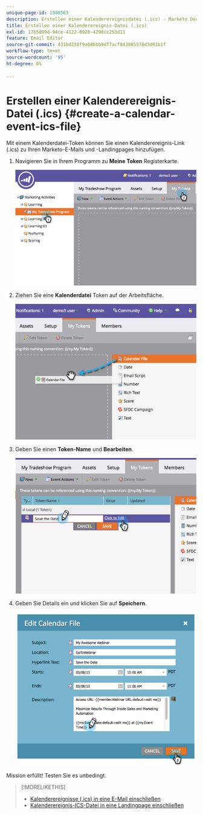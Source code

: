 ```yaml
---
unique-page-id: 1900563
description: Erstellen einer Kalenderereignisdatei (.ics) - Marketo Docs - Produktdokumentation
title: Erstellen einer Kalenderereignis-Datei (.ics)
exl-id: 17b5d99d-94ce-4122-8928-4290cc253d11
feature: Email Editor
source-git-commit: 431bd258f9a68bbb9df7acf043085578d3d91b1f
workflow-type: tm+mt
source-wordcount: '95'
ht-degree: 0%

---
```


# Erstellen einer Kalenderereignis-Datei (.ics) {#create-a-calendar-event-ics-file}

Mit einem Kalenderdatei-Token können Sie einen Kalenderereignis-Link (.ics) zu Ihren Marketo-E-Mails und -Landingpages hinzufügen.

1. Navigieren Sie in Ihrem Programm zu **Meine Token** Registerkarte.

   ![](assets/image2014-9-11-15-3a33-3a27.png)

1. Ziehen Sie eine **Kalenderdatei** Token auf der Arbeitsfläche.

   ![](assets/image2014-9-11-15-3a34-3a0.png)

1. Geben Sie einen **Token-Name** und **Bearbeiten**.

   ![](assets/image2014-9-11-15-3a34-3a10.png)

1. Geben Sie Details ein und klicken Sie auf **Speichern**.

   ![](assets/image2014-9-11-15-3a34-3a16.png)

Mission erfüllt! Testen Sie es unbedingt.

>[!MORELIKETHIS]
>
>* [Kalenderereignisse (.ics) in eine E-Mail einschließen](/help/marketo/product-docs/email-marketing/general/functions-in-the-editor/include-a-calendar-event-ics-in-an-email.md)
>* [Kalenderereignis-ICS-Datei in eine Landingpage einschließen](/help/marketo/product-docs/demand-generation/landing-pages/personalizing-landing-pages/include-a-calendar-event-ics-file-in-a-landing-page.md)
